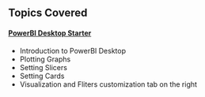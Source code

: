 <!-- Revision Section Starts -->
## Topics Covered
#### [PowerBI Desktop Starter](https://github.com/mommafish/BCG_Rise/tree/main/PowerBI_Library/Intro_to_PowerBI/1105_PowerBI_Desktop_Starter)
* Introduction to PowerBI Desktop
* Plotting Graphs
* Setting Slicers
* Setting Cards
* Visualization and Fliters customization tab on the right
